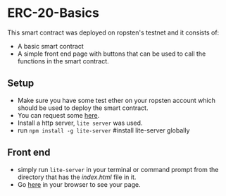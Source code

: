 # ERC-20-Basics
This smart contract was deployed on ropsten's testnet and it consists of:
* A basic smart contract
* A simple front end page with buttons that can be used to call the functions in the smart contract.


## Setup
* Make sure you have some test ether on your ropsten account which should be used to deploy the smart contract.
* You can request some [here](https://faucet.egorfine.com/).
* Install a http server, `lite server` was used. 
* run `npm install -g lite-server` #install lite-server globally


## Front end
* simply run `lite-server` in your terminal or command prompt from the directory that has the *index.html* file in it.
* Go [here](http://127.0.0.1:3000/) in your browser to see your page.

